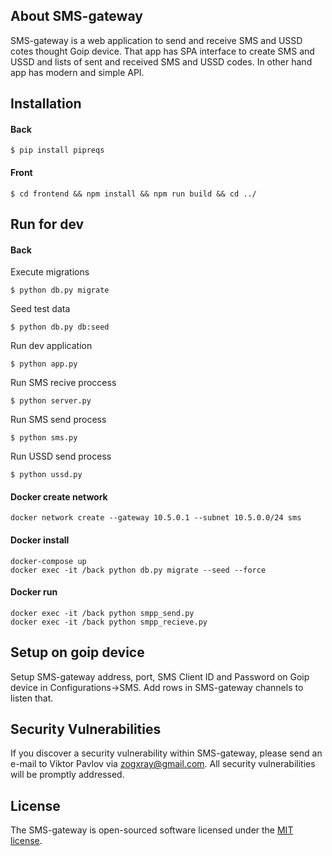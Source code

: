 ## About SMS-gateway

SMS-gateway is a web application to send and receive SMS and USSD cotes thought Goip device. That app has SPA interface to create SMS and USSD and lists of sent and received SMS and USSD codes. In other hand app has modern and simple API.

## Installation

#### Back
```console
$ pip install pipreqs
```

#### Front
```console
$ cd frontend && npm install && npm run build && cd ../
```
## Run for dev

#### Back
Execute migrations
```console
$ python db.py migrate
```
Seed test data
```console
$ python db.py db:seed
```
Run dev application
```console
$ python app.py
```
Run SMS recive proccess
```console
$ python server.py
```
Run SMS send process
```console
$ python sms.py
```
Run USSD send process
```console
$ python ussd.py
```

#### Docker create network
```console
docker network create --gateway 10.5.0.1 --subnet 10.5.0.0/24 sms
```

#### Docker install
```console
docker-compose up
docker exec -it /back python db.py migrate --seed --force
```

#### Docker run
```console
docker exec -it /back python smpp_send.py
docker exec -it /back python smpp_recieve.py
```


## Setup on goip device

Setup SMS-gateway address, port, SMS Client ID and Password on Goip device in Configurations->SMS. Add rows in SMS-gateway channels to listen that.

## Security Vulnerabilities

If you discover a security vulnerability within SMS-gateway, please send an e-mail to Viktor Pavlov via [zogxray@gmail.com](mailto:zogxray@gmail.com). All security vulnerabilities will be promptly addressed.

## License

The SMS-gateway is open-sourced software licensed under the [MIT license](https://opensource.org/licenses/MIT).